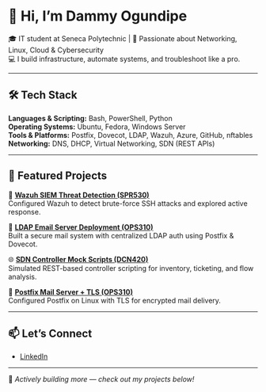# 👋 Hi, I’m Dammy Ogundipe

🎓 IT student at Seneca Polytechnic | 🧠 Passionate about Networking, Linux, Cloud & Cybersecurity  
💻 I build infrastructure, automate systems, and troubleshoot like a pro.

---

## 🛠️ Tech Stack  
**Languages & Scripting:** Bash, PowerShell, Python  
**Operating Systems:** Ubuntu, Fedora, Windows Server  
**Tools & Platforms:** Postfix, Dovecot, LDAP, Wazuh, Azure, GitHub, nftables  
**Networking:** DNS, DHCP, Virtual Networking, SDN (REST APIs)  

---

## 📂 Featured Projects

🔐 [**Wazuh SIEM Threat Detection (SPR530)**](https://github.com/Dammy-578/SPR530-Wazuh-SIEM-Project)  
Configured Wazuh to detect brute-force SSH attacks and explored active response.

📧 [**LDAP Email Server Deployment (OPS310)**](https://github.com/Dammy-578/OPS310-LDAP-Email-Server)  
Built a secure mail system with centralized LDAP auth using Postfix & Dovecot.

🌐 [**SDN Controller Mock Scripts (DCN420)**](https://github.com/Dammy-578/DCN420-SDN-Controller-Mock-Scripts)  
Simulated REST-based controller scripting for inventory, ticketing, and flow analysis.

📨 [**Postfix Mail Server + TLS (OPS310)**](https://github.com/Dammy-578/OPS310-Postfix-Email-Server)  
Configured Postfix on Linux with TLS for encrypted mail delivery.

---

## 📫 Let’s Connect  
- [LinkedIn](https://www.linkedin.com/in/dammy-ogundipe-27182b194/)  

---

🌟 *Actively building more — check out my projects below!*


